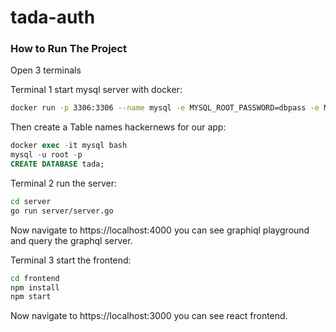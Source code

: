 # tada-auth
 
### How to Run The Project <a name="how-to-run-project"></a>

Open 3 terminals

Terminal 1 start mysql server with docker:
```bash
docker run -p 3306:3306 --name mysql -e MYSQL_ROOT_PASSWORD=dbpass -e MYSQL_DATABASE=tada -d mysql:latest
```
Then create a Table names hackernews for our app:
```sql
docker exec -it mysql bash
mysql -u root -p
CREATE DATABASE tada;
```
Terminal 2 run the server: 
```bash
cd server
go run server/server.go
```
Now navigate to https://localhost:4000 you can see graphiql playground and query the graphql server.

Terminal 3 start the frontend:
```bash
cd frontend
npm install
npm start
```
Now navigate to https://localhost:3000 you can see react frontend.
